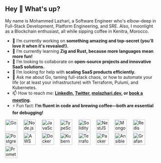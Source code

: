 ## Hey 👋 What's up?

My name is Mohammed Lazhari, a Software Engineer who's elbow-deep in Full-Stack Development, Platform Engineering, and SRE. Also, I moonlight as a Blockchain enthusiast, all while sipping coffee in Kenitra, Morocco.

- 🔭 I’m currently working on **something amazing and top-secret (you’ll love it when it's revealed!).**
- 🌱 I’m currently learning **Zig and Rust, because more languages mean more fun!**
- 👯 I’m looking to collaborate on **open-source projects and innovative SaaS solutions.**
- 🤔 I’m looking for help with **scaling SaaS products efficiently.**
- 💬 Ask me about Go, taming full-stack chaos, or how to automate your life (or at least your infrastructure) with Terraform, Pulumi, and Kubernetes.
- 📫 How to reach me: **[LinkedIn](https://dub.sh/lazhari-linkedin), [Twitter](https://dub.sh/lazhari-twitter), [molazhari.dev](https://molazhari.dev/), or [book a meeting](https://dub.sh/quick-chat-cal).**
- ⚡ Fun fact: **I’m fluent in code and brewing coffee—both are essential for debugging!**

<div align="left">
  <img src="https://skillicons.dev/icons?i=go" height="40" alt="Go"  />
  <img width="12" />
  <img src="https://skillicons.dev/icons?i=nodejs" height="40" alt="Node.js"  />
  <img width="12" />
  <img src="https://skillicons.dev/icons?i=js" height="40" alt="JavaScript"  />
  <img width="12" />
  <img src="https://skillicons.dev/icons?i=ts" height="40" alt="TypeScript"  />
  <img width="12" />
  <img src="https://skillicons.dev/icons?i=solidity" height="40" alt="Solidity"  />
  <img width="12" />
  <img src="https://skillicons.dev/icons?i=nestjs" height="40" alt="NestJS"  />
  <img width="12" />
  <img src="https://skillicons.dev/icons?i=mongodb" height="40" alt="MongoDB"  />
  <img width="12" />
  <img src="https://skillicons.dev/icons?i=redis" height="40" alt="Redis"  />
  <img width="12" />
  <img src="https://skillicons.dev/icons?i=postgres" height="40" alt="PostgreSQL"  />
  <img width="12" />
  <img src="https://skillicons.dev/icons?i=aws" height="40" alt="AWS"  />
  <img width="12" />
  <img src="https://skillicons.dev/icons?i=docker" height="40" alt="Docker"  />
  <img width="12" />
  <img src="https://cdn.simpleicons.org/kubernetes/326CE5" height="40" alt="Kubernetes"  />
  <img width="12" />
  <img src="https://cdn.jsdelivr.net/gh/devicons/devicon/icons/terraform/terraform-original.svg" height="40" alt="Terraform"  />
  <img width="12" />
  <img src="https://cdn.jsdelivr.net/gh/devicons/devicon/icons/packer/packer-original.svg" height="40" alt="Packer"  />
  <img width="12" />
  <img src="https://skillicons.dev/icons?i=ansible" height="40" alt="Ansible"  />
  <img width="12" />
  <img src="https://skillicons.dev/icons?i=grafana" height="40" alt="Grafana"  />
  <img width="12" />
  <img src="https://skillicons.dev/icons?i=prometheus" height="40" alt="Prometheus"  />
</div>

